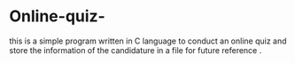 # Online-quiz-
this is a simple program written in C language to conduct an online quiz and store the information of the candidature in a file for future reference .
